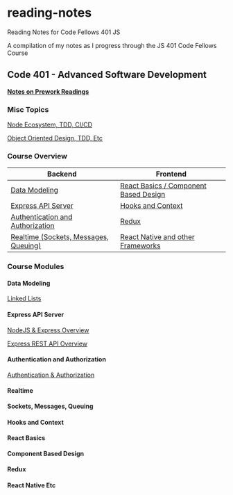 # reading-notes
Reading Notes for Code Fellows 401 JS

A compilation of my notes as I progress through the JS 401 Code Fellows Course

## Code 401 - Advanced Software Development

**[Notes on Prework Readings](pre-work/prework.md)**

### Misc Topics

[Node Ecosystem, TDD, CI/CD](week1/node-tdd-cicd.md)

[Object Oriented Design, TDD, Etc](week2/oop-tdd.md)

### Course Overview

Backend | Frontend
------- | --------
[Data Modeling](#data-modeling) | [React Basics / Component Based Design](#react-basics)
[Express API Server](#express-api-server) | [Hooks and Context](#hooks-and-context)
[Authentication and Authorization](#authentication-and-authorization) | [Redux](#redux)
[Realtime (Sockets, Messages, Queuing)](#realtime) | [React Native and other Frameworks](#react-native-etc)

### Course Modules
#### Data Modeling
[Linked Lists](data-structures/linked-lists.md)

#### Express API Server
[NodeJS & Express Overview](backend/node-express-overview.md)

[Express REST API Overview](backend/Express-REST-API.md)
#### Authentication and Authorization
[Authentication & Authorization](authentication/auth.md)

#### Realtime
**Sockets, Messages, Queuing**
#### Hooks and Context
#### React Basics
**Component Based Design**
#### Redux
#### React Native Etc
